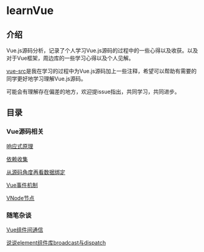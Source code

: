 # learnVue

## 介绍

Vue.js源码分析，记录了个人学习Vue.js源码的过程中的一些心得以及收获。以及对于Vue框架，周边库的一些学习心得以及个人见解。

[vue-src](./vue-src)是我在学习的过程中为Vue.js源码加上一些注释，希望可以帮助有需要的同学更好地学习理解Vue.js源码。

可能会有理解存在偏差的地方，欢迎提issue指出，共同学习，共同进步。


## 目录

### Vue源码相关

[响应式原理](./docs/响应式原理.MarkDown)

[依赖收集](./docs/依赖收集.MarkDown)

[从源码角度再看数据绑定](./docs/从源码角度再看数据绑定.MarkDown)

[Vue事件机制](./docs/Vue事件机制.MarkDown)

[VNode节点](./docs/VNode节点.MarkDown)


### 随笔杂谈

[Vue组件间通信](./docs/Vue组件间通信.MarkDown)

[说说element组件库broadcast与dispatch](./docs/说说element组件库broadcast与dispatch.MarkDown)